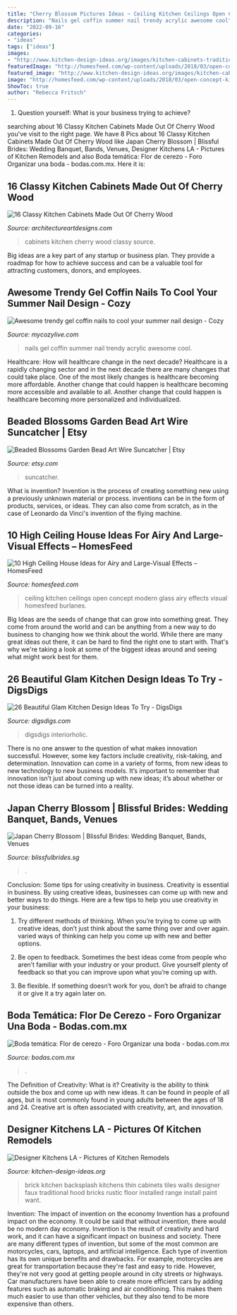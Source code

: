 ```yaml
---
title: "Cherry Blossom Pictures Ideas ~ Ceiling Kitchen Ceilings Open Concept Modern Glass Airy Effects Visual Homesfeed Burlanes"
description: "Nails gel coffin summer nail trendy acrylic awesome cool"
date: "2022-09-16"
categories:
- "ideas"
tags: ["ideas"]
images:
- "http://www.kitchen-design-ideas.org/images/kitchen-cabinets-traditional-green-005-dkl014-unique-brick-wall-backsplash-hood-range-small.jpg"
featuredImage: "http://homesfeed.com/wp-content/uploads/2018/03/open-concept-kitchen-with-high-angled-glass-ceilings-white-laminated-top-kitchen-island-white-tiled-floors-modern-pendants.jpg"
featured_image: "http://www.kitchen-design-ideas.org/images/kitchen-cabinets-traditional-green-005-dkl014-unique-brick-wall-backsplash-hood-range-small.jpg"
image: "http://homesfeed.com/wp-content/uploads/2018/03/open-concept-kitchen-with-high-angled-glass-ceilings-white-laminated-top-kitchen-island-white-tiled-floors-modern-pendants.jpg"
ShowToc: true
author: "Rebecca Fritsch"
---
```



1. Question yourself: What is your business trying to achieve? 

	

		
searching about 16 Classy Kitchen Cabinets Made Out Of Cherry Wood you've visit to the right page. We have 8 Pics about 16 Classy Kitchen Cabinets Made Out Of Cherry Wood like Japan Cherry Blossom | Blissful Brides: Wedding Banquet, Bands, Venues, Designer Kitchens LA - Pictures of Kitchen Remodels and also Boda temática: Flor de cerezo - Foro Organizar una boda - bodas.com.mx. Here it is:
		
    
## 16 Classy Kitchen Cabinets Made Out Of Cherry Wood

<img loading=lazy src="https://www.architectureartdesigns.com/wp-content/uploads/2015/08/1542-630x473.jpg" onerror="this.onerror=null;this.src='https://tse4.mm.bing.net/th?id=OIP.Eb0FUXSQTqbOk4BWsedNEQHaFj&amp;pid=15.1';" alt="16 Classy Kitchen Cabinets Made Out Of Cherry Wood">

_Source: architectureartdesigns.com_

>cabinets kitchen cherry wood classy source. 

	

Big ideas are a key part of any startup or business plan. They provide a roadmap for how to achieve success and can be a valuable tool for attracting customers, donors, and employees.

    
## Awesome Trendy Gel Coffin Nails To Cool Your Summer Nail Design - Cozy

<img loading=lazy src="https://mycozylive.com/wp-content/uploads/2020/08/19-1.jpg" onerror="this.onerror=null;this.src='https://tse4.mm.bing.net/th?id=OIP.O1-MF1qD2LScq-a6XvzrOQHaKS&amp;pid=15.1';" alt="Awesome trendy gel coffin nails to cool your summer nail design - Cozy">

_Source: mycozylive.com_

>nails gel coffin summer nail trendy acrylic awesome cool. 

	

Healthcare: How will healthcare change in the next decade?
Healthcare is a rapidly changing sector and in the next decade there are many changes that could take place. One of the most likely changes is healthcare becoming more affordable. Another change that could happen is healthcare becoming more accessible and available to all. Another change that could happen is healthcare becoming more personalized and individualized.

    
## Beaded Blossoms Garden Bead Art Wire Suncatcher | Etsy

<img loading=lazy src="https://i.etsystatic.com/6480841/r/il/88e160/269883820/il_1588xN.269883820.jpg" onerror="this.onerror=null;this.src='https://tse3.mm.bing.net/th?id=OIP.ON7cv0gcUSSnHvHZKKPTFQHaLE&amp;pid=15.1';" alt="Beaded Blossoms Garden Bead Art Wire Suncatcher | Etsy">

_Source: etsy.com_

>suncatcher. 

	

What is invention?
Invention is the process of creating something new using a previously unknown material or process. inventions can be in the form of products, services, or ideas. They can also come from scratch, as in the case of Leonardo da Vinci's invention of the flying machine.

    
## 10 High Ceiling House Ideas For Airy And Large-Visual Effects – HomesFeed

<img loading=lazy src="http://homesfeed.com/wp-content/uploads/2018/03/open-concept-kitchen-with-high-angled-glass-ceilings-white-laminated-top-kitchen-island-white-tiled-floors-modern-pendants.jpg" onerror="this.onerror=null;this.src='https://tse2.mm.bing.net/th?id=OIP.YmwJnHgkby5Iuk-k-Z0KkQHaLH&amp;pid=15.1';" alt="10 High Ceiling House Ideas for Airy and Large-Visual Effects – HomesFeed">

_Source: homesfeed.com_

>ceiling kitchen ceilings open concept modern glass airy effects visual homesfeed burlanes. 

	

Big Ideas are the seeds of change that can grow into something great. They come from around the world and can be anything from a new way to do business to changing how we think about the world. While there are many great ideas out there, it can be hard to find the right one to start with. That's why we're taking a look at some of the biggest ideas around and seeing what might work best for them.

    
## 26 Beautiful Glam Kitchen Design Ideas To Try - DigsDigs

<img loading=lazy src="https://www.digsdigs.com/photos/beautiful-glam-kitchen-design-ideas-to-try-14.jpg" onerror="this.onerror=null;this.src='https://tse4.mm.bing.net/th?id=OIP.-hvNRu6qmMJ4HNIpVBBjXAHaKp&amp;pid=15.1';" alt="26 Beautiful Glam Kitchen Design Ideas To Try - DigsDigs">

_Source: digsdigs.com_

>digsdigs interiorholic. 

	

There is no one answer to the question of what makes innovation successful. However, some key factors include creativity, risk-taking, and determination. Innovation can come in a variety of forms, from new ideas to new technology to new business models. It’s important to remember that innovation isn’t just about coming up with new ideas; it’s about whether or not those ideas can be turned into a reality.

    
## Japan Cherry Blossom | Blissful Brides: Wedding Banquet, Bands, Venues

<img loading=lazy src="https://www.blissfulbrides.sg/public/kindeditor/attached/image/20200217/20200217135227_43953.jpg" onerror="this.onerror=null;this.src='https://tse4.mm.bing.net/th?id=OIP.QsAAu9cww6co8Ra62qn8yAHaE8&amp;pid=15.1';" alt="Japan Cherry Blossom | Blissful Brides: Wedding Banquet, Bands, Venues">

_Source: blissfulbrides.sg_

>. 

	

Conclusion: Some tips for using creativity in business.
Creativity is essential in business. By using creative ideas, businesses can come up with new and better ways to do things. Here are a few tips to help you use creativity in your business:
1. Try different methods of thinking. When you’re trying to come up with creative ideas, don’t just think about the same thing over and over again. varied ways of thinking can help you come up with new and better options.

2. Be open to feedback. Sometimes the best ideas come from people who aren’t familiar with your industry or your product. Give yourself plenty of feedback so that you can improve upon what you’re coming up with.

3. Be flexible. If something doesn’t work for you, don’t be afraid to change it or give it a try again later on.

    
## Boda Temática: Flor De Cerezo - Foro Organizar Una Boda - Bodas.com.mx

<img loading=lazy src="https://cdn0.bodas.com.mx/usr/2/2/1/8/cfb_889397.jpg" onerror="this.onerror=null;this.src='https://tse2.mm.bing.net/th?id=OIP.vuqa4MfnyYb5wN3SoMnz8gAAAA&amp;pid=15.1';" alt="Boda temática: Flor de cerezo - Foro Organizar una boda - bodas.com.mx">

_Source: bodas.com.mx_

>. 

	

The Definition of Creativity: What is it?
Creativity is the ability to think outside the box and come up with new ideas. It can be found in people of all ages, but is most commonly found in young adults between the ages of 18 and 24. Creative art is often associated with creativity, art, and innovation.

    
## Designer Kitchens LA - Pictures Of Kitchen Remodels

<img loading=lazy src="http://www.kitchen-design-ideas.org/images/kitchen-cabinets-traditional-green-005-dkl014-unique-brick-wall-backsplash-hood-range-small.jpg" onerror="this.onerror=null;this.src='https://tse4.mm.bing.net/th?id=OIP.RYCjihre4Ax5Ttnla7XuzAHaGS&amp;pid=15.1';" alt="Designer Kitchens LA - Pictures of Kitchen Remodels">

_Source: kitchen-design-ideas.org_

>brick kitchen backsplash kitchens thin cabinets tiles walls designer faux traditional hood bricks rustic floor installed range install paint want. 

	

Invention: The impact of invention on the economy
Invention has a profound impact on the economy. It could be said that without invention, there would be no modern day economy. Invention is the result of creativity and hard work, and it can have a significant impact on business and society. There are many different types of invention, but some of the most common are motorcycles, cars, laptops, and artificial intelligence. Each type of invention has its own unique benefits and drawbacks. For example, motorcycles are great for transportation because they're fast and easy to ride. However, they're not very good at getting people around in city streets or highways. Car manufacturers have been able to create more efficient cars by adding features such as automatic braking and air conditioning. This makes them much easier to use than other vehicles, but they also tend to be more expensive than others.

